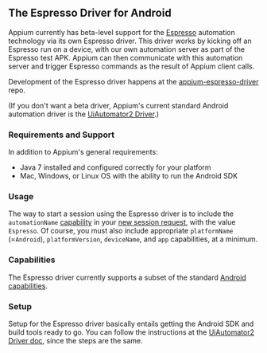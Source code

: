 ## The Espresso Driver for Android

Appium currently has beta-level support for the [Espresso](https://developer.android.com/training/testing/espresso/index.html) automation technology via its own Espresso driver. This driver works by kicking off an Espresso run on a device, with our own automation server as part of the Espresso test APK. Appium can then communicate with this automation server and trigger Espresso commands as the result of Appium client calls.

Development of the Espresso driver happens at the [appium-espresso-driver](https://github.com/appium/appium-espresso-driver) repo.

(If you don't want a beta driver, Appium's current standard Android automation driver is the [UiAutomator2 Driver](/docs/en/drivers/android-uiautomator2.md).)

### Requirements and Support

In addition to Appium's general requirements:

* Java 7 installed and configured correctly for your platform
* Mac, Windows, or Linux OS with the ability to run the Android SDK

### Usage

The way to start a session using the Espresso driver is to include the `automationName` [capability](#TODO) in your [new session request](#TODO), with the value `Espresso`. Of course, you must also include appropriate `platformName` (=`Android`), `platformVersion`, `deviceName`, and `app` capabilities, at a minimum.

### Capabilities

The Espresso driver currently supports a subset of the standard [Android capabilities](/docs/en/writing-running-appium/caps.md#android-only).

### Setup

Setup for the Espresso driver basically entails getting the Android SDK and build tools ready to go. You can follow the instructions at the [UiAutomator2 Driver doc](android-uiautomator2.md#basic-setup), since the steps are the same.